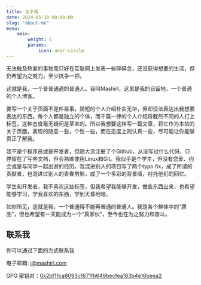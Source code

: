 ```yaml
---
title: 关于我
date: 2024-05-30 00:00:00
slug: "about-me"
menu:
    main:
        weight: 5
        params:
            icon: user-circle
---
```


无法触及热爱的事物而只好在互联网上发表一些碎碎念，还没获得想要的生活，但仍希望为之努力，至少抗争一把。

这就是我，一个普普通通的普通人。我叫Mashirl，这里是我的自留地，一个普通的个人博客。

要写一个关于页面不是件易事，简短的个人介绍朴实无华，但却没法表达出我想要表达的东西。每个人都是独立的个体，而千篇一律的个人介绍将截然不同的人打上标签，这种态度毫无疑问是草率的。所以我想要这样写一篇文章，将它作为本站的关于页面，表现的随意一些，个性一些，而在态度上则认真一些，尽可能让你能够真正了解我。

我不是个程序员或是开发者，但随大流注册了个Github，从没写过什么代码，只停留在了写些文档，但会熟练使用Linux和Git。我似乎是个学生，但没有恋爱、约会或是与同学一起出游的经历。我混进别人的项目写了两个typo fix，成了所谓的贡献者，也混进过别人的青春剪影，成了一个多彩的背景墙，衬托他们的回忆。

学生和开发者，我不喜欢这些标签，但我希望我能够开发，做些东西出来，也希望能够学习，学我喜欢的东西，学到天昏地暗。

如你所见，这就是我，一个普通得不能再普通的普通人。我是各个群体中的“赝品”，但也希望有一天能成为一个“真家伙”，至今也在为之努力和奋斗。

## 联系我

你可以通过下面的方式联系我

电子邮箱: [i@mashirl.com](mailto:i@mashirl.com)

GPG 密钥对：[0x2bf11ca8093c1671fb649becfea183b4e16beea2](https://keyserver.ubuntu.com/pks/lookup?op=get&search=0x2bf11ca8093c1671fb649becfea183b4e16beea2)
